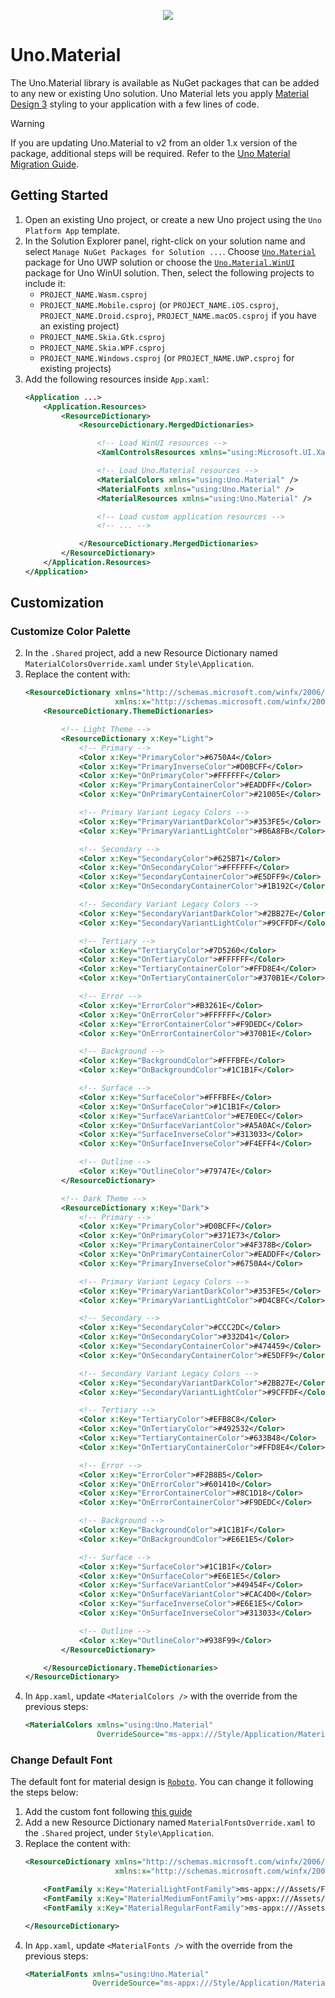 ﻿<p align="center">
  <img src="assets/material-design-system.png">
</p>

# Uno.Material
The Uno.Material library is available as NuGet packages that can be added to any new or existing Uno solution.
Uno Material lets you apply [Material Design 3](https://m3.material.io/) styling to your application with a few lines of code. 

> [!WARNING]
> If you are updating Uno.Material to v2 from an older 1.x version of the package, additional steps will be required. Refer to the [Uno Material Migration Guide](material-migration.md).

## Getting Started
1. Open an existing Uno project, or create a new Uno project using the `Uno Platform App` template.
2. In the Solution Explorer panel, right-click on your solution name and select `Manage NuGet Packages for Solution ...`. Choose [`Uno.Material`](https://www.nuget.org/packages/Uno.Material/) package for Uno UWP solution or choose the [`Uno.Material.WinUI`](https://www.nuget.org/packages/Uno.Material.WinUI) package for Uno WinUI solution. Then, select the following projects to include it:
	- `PROJECT_NAME.Wasm.csproj`
	- `PROJECT_NAME.Mobile.csproj` (or `PROJECT_NAME.iOS.csproj`, `PROJECT_NAME.Droid.csproj`, `PROJECT_NAME.macOS.csproj` if you have an existing project)
	- `PROJECT_NAME.Skia.Gtk.csproj`
	- `PROJECT_NAME.Skia.WPF.csproj`
	- `PROJECT_NAME.Windows.csproj` (or `PROJECT_NAME.UWP.csproj` for existing projects)
3. Add the following resources inside `App.xaml`:
	```xml
	<Application ...>
		<Application.Resources>
			<ResourceDictionary>
				<ResourceDictionary.MergedDictionaries>

					<!-- Load WinUI resources -->
					<XamlControlsResources xmlns="using:Microsoft.UI.Xaml.Controls" />

					<!-- Load Uno.Material resources -->
					<MaterialColors xmlns="using:Uno.Material" />
					<MaterialFonts xmlns="using:Uno.Material" />
					<MaterialResources xmlns="using:Uno.Material" />

					<!-- Load custom application resources -->
					<!-- ... -->

				</ResourceDictionary.MergedDictionaries>
			</ResourceDictionary>
		</Application.Resources>
	</Application>
	```

## Customization
### Customize Color Palette
2. In the `.Shared` project, add a new Resource Dictionary named `MaterialColorsOverride.xaml` under `Style\Application`.
3. Replace the content with:
	```xml
	<ResourceDictionary xmlns="http://schemas.microsoft.com/winfx/2006/xaml/presentation"
						xmlns:x="http://schemas.microsoft.com/winfx/2006/xaml">
		<ResourceDictionary.ThemeDictionaries>

			<!-- Light Theme -->
			<ResourceDictionary x:Key="Light">
				<!-- Primary -->
				<Color x:Key="PrimaryColor">#6750A4</Color>
				<Color x:Key="PrimaryInverseColor">#D0BCFF</Color>
				<Color x:Key="OnPrimaryColor">#FFFFFF</Color>
				<Color x:Key="PrimaryContainerColor">#EADDFF</Color>
				<Color x:Key="OnPrimaryContainerColor">#21005E</Color>

				<!-- Primary Variant Legacy Colors -->
				<Color x:Key="PrimaryVariantDarkColor">#353FE5</Color>
				<Color x:Key="PrimaryVariantLightColor">#B6A8FB</Color>

				<!-- Secondary -->
				<Color x:Key="SecondaryColor">#625B71</Color>
				<Color x:Key="OnSecondaryColor">#FFFFFF</Color>
				<Color x:Key="SecondaryContainerColor">#E5DFF9</Color>
				<Color x:Key="OnSecondaryContainerColor">#1B192C</Color>

				<!-- Secondary Variant Legacy Colors -->
				<Color x:Key="SecondaryVariantDarkColor">#2BB27E</Color>
				<Color x:Key="SecondaryVariantLightColor">#9CFFDF</Color>

				<!-- Tertiary -->
				<Color x:Key="TertiaryColor">#7D5260</Color>
				<Color x:Key="OnTertiaryColor">#FFFFFF</Color>
				<Color x:Key="TertiaryContainerColor">#FFD8E4</Color>
				<Color x:Key="OnTertiaryContainerColor">#370B1E</Color>

				<!-- Error -->
				<Color x:Key="ErrorColor">#B3261E</Color>
				<Color x:Key="OnErrorColor">#FFFFFF</Color>
				<Color x:Key="ErrorContainerColor">#F9DEDC</Color>
				<Color x:Key="OnErrorContainerColor">#370B1E</Color>

				<!-- Background -->
				<Color x:Key="BackgroundColor">#FFFBFE</Color>
				<Color x:Key="OnBackgroundColor">#1C1B1F</Color>

				<!-- Surface -->
				<Color x:Key="SurfaceColor">#FFFBFE</Color>
				<Color x:Key="OnSurfaceColor">#1C1B1F</Color>
				<Color x:Key="SurfaceVariantColor">#E7E0EC</Color>
				<Color x:Key="OnSurfaceVariantColor">#A5A0AC</Color>
				<Color x:Key="SurfaceInverseColor">#313033</Color>
				<Color x:Key="OnSurfaceInverseColor">#F4EFF4</Color>

				<!-- Outline -->
				<Color x:Key="OutlineColor">#79747E</Color>
			</ResourceDictionary>

			<!-- Dark Theme -->
			<ResourceDictionary x:Key="Dark">
				<!-- Primary -->
				<Color x:Key="PrimaryColor">#D0BCFF</Color>
				<Color x:Key="OnPrimaryColor">#371E73</Color>
				<Color x:Key="PrimaryContainerColor">#4F378B</Color>
				<Color x:Key="OnPrimaryContainerColor">#EADDFF</Color>
				<Color x:Key="PrimaryInverseColor">#6750A4</Color>

				<!-- Primary Variant Legacy Colors -->
				<Color x:Key="PrimaryVariantDarkColor">#353FE5</Color>
				<Color x:Key="PrimaryVariantLightColor">#D4CBFC</Color>

				<!-- Secondary -->
				<Color x:Key="SecondaryColor">#CCC2DC</Color>
				<Color x:Key="OnSecondaryColor">#332D41</Color>
				<Color x:Key="SecondaryContainerColor">#474459</Color>
				<Color x:Key="OnSecondaryContainerColor">#E5DFF9</Color>

				<!-- Secondary Variant Legacy Colors -->
				<Color x:Key="SecondaryVariantDarkColor">#2BB27E</Color>
				<Color x:Key="SecondaryVariantLightColor">#9CFFDF</Color>

				<!-- Tertiary -->
				<Color x:Key="TertiaryColor">#EFB8C8</Color>
				<Color x:Key="OnTertiaryColor">#492532</Color>
				<Color x:Key="TertiaryContainerColor">#633B48</Color>
				<Color x:Key="OnTertiaryContainerColor">#FFD8E4</Color>

				<!-- Error -->
				<Color x:Key="ErrorColor">#F2B8B5</Color>
				<Color x:Key="OnErrorColor">#601410</Color>
				<Color x:Key="ErrorContainerColor">#8C1D18</Color>
				<Color x:Key="OnErrorContainerColor">#F9DEDC</Color>

				<!-- Background -->
				<Color x:Key="BackgroundColor">#1C1B1F</Color>
				<Color x:Key="OnBackgroundColor">#E6E1E5</Color>

				<!-- Surface -->
				<Color x:Key="SurfaceColor">#1C1B1F</Color>
				<Color x:Key="OnSurfaceColor">#E6E1E5</Color>
				<Color x:Key="SurfaceVariantColor">#49454F</Color>
				<Color x:Key="OnSurfaceVariantColor">#CAC4D0</Color>
				<Color x:Key="SurfaceInverseColor">#E6E1E5</Color>
				<Color x:Key="OnSurfaceInverseColor">#313033</Color>

				<!-- Outline -->
				<Color x:Key="OutlineColor">#938F99</Color>
			</ResourceDictionary>

		</ResourceDictionary.ThemeDictionaries>
	</ResourceDictionary>
	```
4. In `App.xaml`, update `<MaterialColors />` with the override from the previous steps:
	```xml
	<MaterialColors xmlns="using:Uno.Material"
					OverrideSource="ms-appx:///Style/Application/MaterialColorsOverride.xaml" />
	```

### Change Default Font
The default font for material design is [`Roboto`](https://fonts.google.com/specimen/Roboto). You can change it following the steps below:
1. Add the custom font following [this guide](https://platform.uno/docs/articles/features/custom-fonts.html)
2. Add a new Resource Dictionary named `MaterialFontsOverride.xaml` to the `.Shared` project, under `Style\Application`.
3. Replace the content with:
	```xml
	<ResourceDictionary xmlns="http://schemas.microsoft.com/winfx/2006/xaml/presentation"
						xmlns:x="http://schemas.microsoft.com/winfx/2006/xaml">

		<FontFamily x:Key="MaterialLightFontFamily">ms-appx:///Assets/Fonts/Material/Roboto-Light.ttf#Roboto</FontFamily>
		<FontFamily x:Key="MaterialMediumFontFamily">ms-appx:///Assets/Fonts/Material/Roboto-Medium.ttf#Roboto</FontFamily>
		<FontFamily x:Key="MaterialRegularFontFamily">ms-appx:///Assets/Fonts/Material/Roboto-Regular.ttf#Roboto</FontFamily>

	</ResourceDictionary>
	```
4. In `App.xaml`, update `<MaterialFonts />` with the override from the previous steps:
	```xml
	<MaterialFonts xmlns="using:Uno.Material"
				   OverrideSource="ms-appx:///Style/Application/MaterialFontsOverride.xaml" />
	```